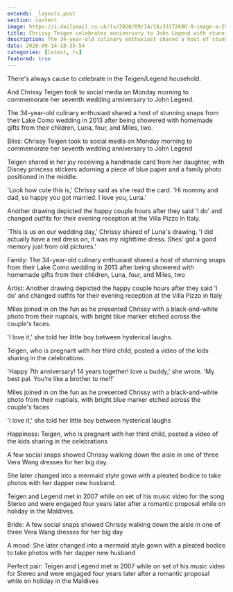 ```yaml
---
extends: _layouts.post
section: content
image: https://i.dailymail.co.uk/1s/2020/09/14/18/33172606-0-image-a-29_1600103813062.jpg 
title: Chrissy Teigen celebrates anniversary to John Legend with stunning snaps from Lake Como wedding 
description: The 34-year-old culinary enthusiast shared a host of stunning snaps from their Lake Como wedding in 2013 after being showered with homemade gifts from their children, Luna, four, and Miles, two. 
date: 2020-09-14-18-35-54 
categories: [latest, tv] 
featured: true 
--- 
```

There's always cause to celebrate in the Teigen/Legend household.

And Chrissy Teigen took to social media on Monday morning to commemorate her seventh wedding anniversary to John Legend.

The 34-year-old culinary enthusiast shared a host of stunning snaps from their Lake Como wedding in 2013 after being showered with homemade gifts from their children, Luna, four, and Miles, two.

Bliss: Chrissy Teigen took to social media on Monday morning to commemorate her seventh wedding anniversary to John Legend

Teigen shared in her joy receiving a handmade card from her daughter, with Disney princess stickers adorning a piece of blue paper and a family photo positioned in the middle. 

'Look how cute this is,' Chrissy said as she read the card. 'Hi mommy and dad, so happy you got married. I love you, Luna.'

Another drawing depicted the happy couple hours after they said 'I do' and changed outfits for their evening reception at the Villa Pizzo in Italy.

'This is us on our wedding day,' Chrissy shared of Luna's drawing. 'I did actually have a red dress on, it was my nighttime dress. Shes' got a good memory just from old pictures.' 

Family: The 34-year-old culinary enthusiast shared a host of stunning snaps from their Lake Como wedding in 2013 after being showered with homemade gifts from their children, Luna, four, and Miles, two

Artist: Another drawing depicted the happy couple hours after they said 'I do' and changed outfits for their evening reception at the Villa Pizzo in Italy

Miles joined in on the fun as he presented Chrissy with a black-and-white photo from their nuptials, with bright blue marker etched across the couple's faces. 

'I love it,' she told her little boy between hysterical laughs. 

Teigen, who is pregnant with her third child, posted a video of the kids sharing in the celebrations.

'Happy 7th anniversary! 14 years together! love u buddy,' she wrote. 'My best pal. You’re like a brother to me!!' 

Miles joined in on the fun as he presented Chrissy with a black-and-white photo from their nuptials, with bright blue marker etched across the couple's faces

'I love it,' she told her little boy between hysterical laughs

Happiness: Teigen, who is pregnant with her third child, posted a video of the kids sharing in the celebrations 

A few social snaps showed Chrissy walking down the aisle in one of three Vera Wang dresses for her big day. 

She later changed into a mermaid style gown with a pleated bodice to take photos with her dapper new husband. 

Teigen and Legend met in 2007 while on set of his music video for the song Stereo and were engaged four years later after a romantic proposal while on holiday in the Maldives.

Bride: A few social snaps showed Chrissy walking down the aisle in one of three Vera Wang dresses for her big day

A mood: She later changed into a mermaid style gown with a pleated bodice to take photos with her dapper new husband

Perfect pair: Teigen and Legend met in 2007 while on set of his music video for Stereo and were engaged four years later after a romantic proposal while on holiday in the Maldives

